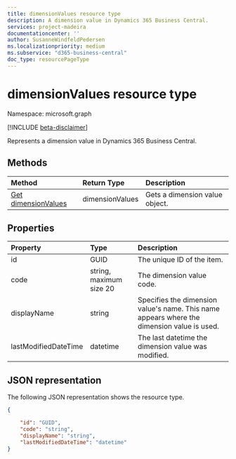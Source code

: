 ```yaml
---
title: dimensionValues resource type 
description: A dimension value in Dynamics 365 Business Central.
services: project-madeira
documentationcenter: ''
author: SusanneWindfeldPedersen
ms.localizationpriority: medium
ms.subservice: "d365-business-central"
doc_type: resourcePageType
---
```


# dimensionValues resource type

Namespace: microsoft.graph

[!INCLUDE [beta-disclaimer](../../includes/beta-disclaimer.md)]

Represents a dimension value in Dynamics 365 Business Central.

## Methods

| Method       | Return Type  |Description                   |
|:-------------|:-------------|:-----------------------------|
|[Get dimensionValues](../api/dynamics-dimensionvalue-get.md)|dimensionValues|Gets a dimension value object.|


## Properties
| Property	         | Type                  |Description                                        |
|:-------------------|:----------------------|:--------------------------------------------------|
|id                  |GUID                   |The unique ID of the item.                         |
|code                |string, maximum size 20|The dimension value code.                          |
|displayName         |string                 |Specifies the dimension value's name. This name appears where the dimension value is used.|
|lastModifiedDateTime|datetime               |The last datetime the dimension value was modified.|  


## JSON representation

The following JSON representation shows the resource type.


```json
{

    "id": "GUID",
    "code": "string",
    "displayName": "string",
    "lastModifiedDateTime": "datetime"
}
```




